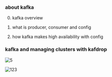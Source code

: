 ### about kafka

0. kafka overview

1. what is producer, consumer and config

2. how kafka makes high availability with config

### kafka and managing clusters with kafdrop
![5](https://github.com/OwenKimcertified/kafka/assets/99598620/73f8ddc4-8e8c-4f38-9535-c1ca887b25fc)

![123](https://github.com/OwenKimcertified/kafka/assets/99598620/5188c704-0743-4ea1-9457-1bb508b34e6f)
